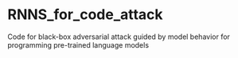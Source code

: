 # RNNS_for_code_attack
Code for black-box adversarial attack guided by model behavior for programming pre-trained language models
